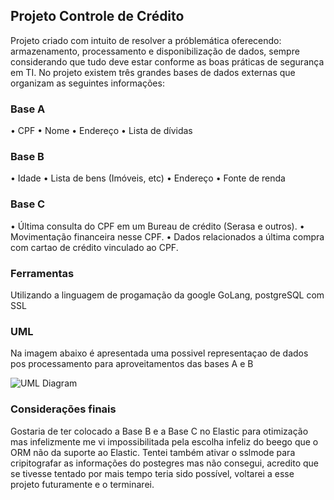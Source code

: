 ## Projeto Controle de Crédito
 Projeto criado com intuito de resolver a próblemática oferecendo: armazenamento, processamento e disponibilização de dados, sempre considerando que tudo deve estar conforme as boas práticas de segurança em TI. 
 No projeto existem três grandes bases de dados externas que organizam as seguintes informações:
### Base A
 • CPF
 • Nome
 • Endereço
 • Lista de dívidas
### Base B
 • Idade
 • Lista de bens (Imóveis, etc)
 • Endereço
 • Fonte de renda
### Base C
• Última consulta do CPF em um Bureau de crédito (Serasa e outros).
• Movimentação financeira nesse CPF.
• Dados relacionados a última compra com cartao de crédito vinculado ao CPF.
### Ferramentas
Utilizando a linguagem de progamação da google GoLang, postgreSQL com SSL

### UML
Na imagem abaixo é apresentada uma possivel representaçao de dados pos processamento para aproveitamentos das bases A e B

![UML Diagram](https://user-images.githubusercontent.com/36166925/136266150-391d61c6-1c3c-4172-9629-9a76f3be512a.jpg)

### Considerações finais
Gostaria de ter colocado a Base B e a Base C no Elastic para otimização mas infelizmente me vi impossibilitada pela escolha infeliz do beego que o ORM não da suporte ao Elastic. Tentei também ativar o sslmode para cripitografar as informações do postegres mas não consegui, acredito que se tivesse tentado por mais tempo teria sido possível, voltarei a esse projeto futuramente e o terminarei.
